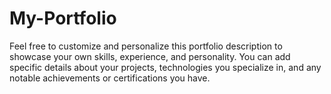 # My-Portfolio
Feel free to customize and personalize this portfolio description to showcase your own skills, experience, and personality. You can add specific details about your projects, technologies you specialize in, and any notable achievements or certifications you have.
